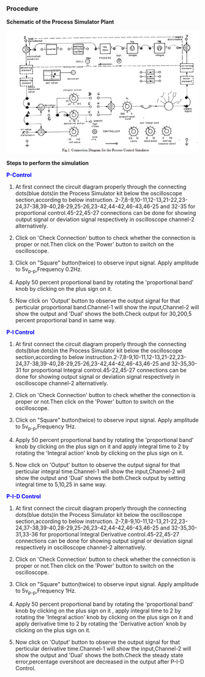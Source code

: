 ### Procedure
				
**Schematic of the Process Simulator Plant**
<div align="center">
<img class="img-fluid"  src="./images/connection_diagram.png" alt="">          
</div>


**Steps to perform the simulation**

<b style="color:blue">P-Control</b>

1. At first connect the circuit diagram properly through the connecting dots(blue dots)in the Process Simulator kit below the oscilloscope section,according to below instruction.
2-7,8-9,10-11,12-13,21-22,23-24,37-38,39-40,28-29,25-26,23-42,44-42,46-43,46-25 and 32-35 for proportional control.45-22,45-27 connections can be done for showing output signal or deviation signal respectively in oscilloscope channel-2 alternatively.
  
2. Click on 'Check Connection' button to check whether the connection is proper or not.Then click on the 'Power' button to switch on the oscilloscope.
					 
3. Click on "Square" button(twice) to observe input signal. Apply amplitude to 5v<sub>p-p</sub>,Frequency 0.2Hz.
					 
4. Apply 50 percent proportional band by rotating the 'proportional band' knob by clicking on the plus sign on it.

5. Now click on 'Output' button to observe the output signal for that perticular proportional band.Channel-1 will show the input,Channel-2 will show the output and 'Dual' shows the both.Check output for 30,200,5 percent proportional band in same way.
					 

<b style="color:blue">P-I Control</b>

1. At first connect the circuit diagram properly through the connecting dots(blue dots)in the Process Simulator kit below the oscilloscope section,according to below instruction.2-7,8-9,10-11,12-13,21-22,23-24,37-38,39-40,28-29,25-26,23-42,44-42,46-43,46-25 and 32-35,30-31 for proportional Integral control.45-22,45-27 connections can be done for showing output signal or deviation signal respectively in oscilloscope channel-2 alternatively.
  
2. Click on 'Check Connection' button to check whether the connection is proper or not.Then click on the 'Power' button to switch on the oscilloscope.
					 
3. Click on "Square" button(twice) to observe input signal. Apply amplitude to 5v<sub>p-p</sub>,Frequency 1Hz. 
					 
4. Apply 50 percent proportional band by rotating the 'proportional band' knob by clicking on the plus sign on it and apply integral time to 2 by rotating the 'Integral action' knob by clicking on the plus sign on it. 

5. Now click on 'Output' button to observe the output signal for that perticular integral time.Channel-1 will show the input,Channel-2 will show the output and 'Dual' shows the both.Check output by setting integral time to 5,10,25 in same way.
					

<b style="color:blue">P-I-D Control</b>

1. At first connect the circuit diagram properly through the connecting dots(blue dots)in the Process Simulator kit below the oscilloscope section,according to below instruction.
2-7,8-9,10-11,12-13,21-22,23-24,37-38,39-40,28-29,25-26,23-42,44-42,46-43,46-25 and 32-35,30-31,33-36 for proportional Integral Derivative control.45-22,45-27 connections can be done for showing output signal
or deviation signal respectively in oscilloscope channel-2 alternatively.
  
2. Click on 'Check Connection' button to check whether the connection is proper or not.Then click on the 'Power' button to switch on the oscilloscope.
					 
3. Click on "Square" button(twice) to observe input signal. Apply amplitude to 5v<sub>p-p</sub>,Frequency 1Hz. 
					 
4. Apply 50 percent proportional band by rotating the 'proportional band' knob by clicking on the plus sign on it , apply integral time to 2 by rotating the 'Integral action' knob by clicking on the plus sign on it and apply derivative time to 2 by rotating the 'Derivative action' knob by clicking on the plus sign on it.

5. Now click on 'Output' button to observe the output signal for that perticular derivative time.Channel-1 will show the input,Channel-2 will show the output and 'Dual' shows the both.Check the steady state error,percentage overshoot are decreased in the output after P-I-D Control.
		  